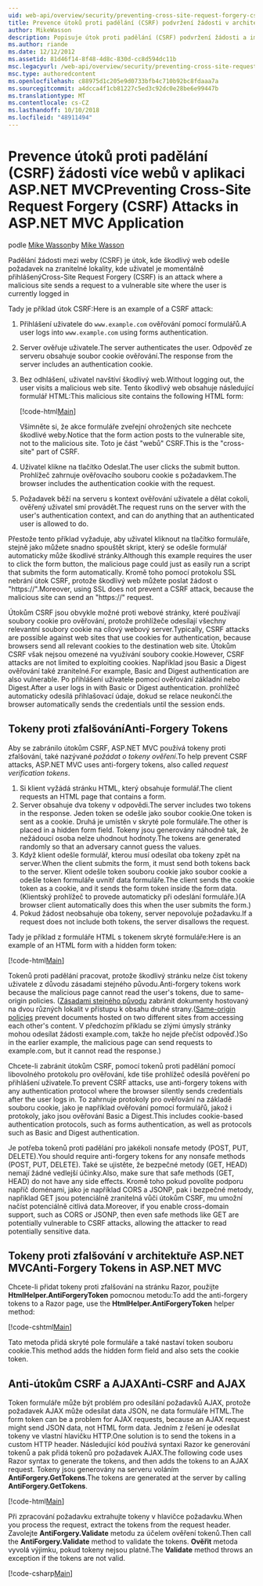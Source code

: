 ```yaml
---
uid: web-api/overview/security/preventing-cross-site-request-forgery-csrf-attacks
title: Prevence útoků proti padělání (CSRF) podvržení žádosti v architektuře ASP.NET MVC
author: MikeWasson
description: Popisuje útok proti padělání (CSRF) podvržení žádosti a implementovat opatření proti CSRF v ASP.NET Web MVC.
ms.author: riande
ms.date: 12/12/2012
ms.assetid: 81d46f14-8f48-4d8c-830d-cc8d594dc11b
msc.legacyurl: /web-api/overview/security/preventing-cross-site-request-forgery-csrf-attacks
msc.type: authoredcontent
ms.openlocfilehash: c88975d1c205e9d0733bfb4c710b92bc8fdaaa7a
ms.sourcegitcommit: a4dcca4f1cb81227c5ed3c92dc0e28be6e99447b
ms.translationtype: MT
ms.contentlocale: cs-CZ
ms.lasthandoff: 10/10/2018
ms.locfileid: "48911494"
---
```

<a name="preventing-cross-site-request-forgery-csrf-attacks-in-aspnet-mvc-application"></a><span data-ttu-id="855b7-103">Prevence útoků proti padělání (CSRF) žádosti více webů v aplikaci ASP.NET MVC</span><span class="sxs-lookup"><span data-stu-id="855b7-103">Preventing Cross-Site Request Forgery (CSRF) Attacks in ASP.NET MVC Application</span></span>
====================
<span data-ttu-id="855b7-104">podle [Mike Wasson](https://github.com/MikeWasson)</span><span class="sxs-lookup"><span data-stu-id="855b7-104">by [Mike Wasson](https://github.com/MikeWasson)</span></span>

<span data-ttu-id="855b7-105">Padělání žádosti mezi weby (CSRF) je útok, kde škodlivý web odešle požadavek na zranitelné lokality, kde uživatel je momentálně přihlášený</span><span class="sxs-lookup"><span data-stu-id="855b7-105">Cross-Site Request Forgery (CSRF) is an attack where a malicious site sends a request to a vulnerable site where the user is currently logged in</span></span>

<span data-ttu-id="855b7-106">Tady je příklad útok CSRF:</span><span class="sxs-lookup"><span data-stu-id="855b7-106">Here is an example of a CSRF attack:</span></span>

1. <span data-ttu-id="855b7-107">Přihlášení uživatele do `www.example.com` ověřování pomocí formulářů.</span><span class="sxs-lookup"><span data-stu-id="855b7-107">A user logs into `www.example.com` using forms authentication.</span></span>
2. <span data-ttu-id="855b7-108">Server ověřuje uživatele.</span><span class="sxs-lookup"><span data-stu-id="855b7-108">The server authenticates the user.</span></span> <span data-ttu-id="855b7-109">Odpověď ze serveru obsahuje soubor cookie ověřování.</span><span class="sxs-lookup"><span data-stu-id="855b7-109">The response from the server includes an authentication cookie.</span></span>
3. <span data-ttu-id="855b7-110">Bez odhlášení, uživatel navštíví škodlivý web.</span><span class="sxs-lookup"><span data-stu-id="855b7-110">Without logging out, the user visits a malicious web site.</span></span> <span data-ttu-id="855b7-111">Tento škodlivý web obsahuje následující formulář HTML:</span><span class="sxs-lookup"><span data-stu-id="855b7-111">This malicious site contains the following HTML form:</span></span> 

    [!code-html[Main](preventing-cross-site-request-forgery-csrf-attacks/samples/sample1.html)]

    <span data-ttu-id="855b7-112">Všimněte si, že akce formuláře zveřejní ohrožených site nechcete škodlivé weby.</span><span class="sxs-lookup"><span data-stu-id="855b7-112">Notice that the form action posts to the vulnerable site, not to the malicious site.</span></span> <span data-ttu-id="855b7-113">Toto je část "webů" CSRF.</span><span class="sxs-lookup"><span data-stu-id="855b7-113">This is the "cross-site" part of CSRF.</span></span>
4. <span data-ttu-id="855b7-114">Uživatel klikne na tlačítko Odeslat.</span><span class="sxs-lookup"><span data-stu-id="855b7-114">The user clicks the submit button.</span></span> <span data-ttu-id="855b7-115">Prohlížeč zahrnuje ověřovacího souboru cookie s požadavkem.</span><span class="sxs-lookup"><span data-stu-id="855b7-115">The browser includes the authentication cookie with the request.</span></span>
5. <span data-ttu-id="855b7-116">Požadavek běží na serveru s kontext ověřování uživatele a dělat cokoli, ověřený uživatel smí provádět.</span><span class="sxs-lookup"><span data-stu-id="855b7-116">The request runs on the server with the user's authentication context, and can do anything that an authenticated user is allowed to do.</span></span>

<span data-ttu-id="855b7-117">Přestože tento příklad vyžaduje, aby uživatel kliknout na tlačítko formuláře, stejně jako můžete snadno spouštět skript, který se odešle formulář automaticky může škodlivé stránky.</span><span class="sxs-lookup"><span data-stu-id="855b7-117">Although this example requires the user to click the form button, the malicious page could just as easily run a script that submits the form automatically.</span></span> <span data-ttu-id="855b7-118">Kromě toho pomocí protokolu SSL nebrání útok CSRF, protože škodlivý web můžete poslat žádost o "https://".</span><span class="sxs-lookup"><span data-stu-id="855b7-118">Moreover, using SSL does not prevent a CSRF attack, because the malicious site can send an "https://" request.</span></span>

<span data-ttu-id="855b7-119">Útokům CSRF jsou obvykle možné proti webové stránky, které používají soubory cookie pro ověřování, protože prohlížeče odesílají všechny relevantní soubory cookie na cílový webový server.</span><span class="sxs-lookup"><span data-stu-id="855b7-119">Typically, CSRF attacks are possible against web sites that use cookies for authentication, because browsers send all relevant cookies to the destination web site.</span></span> <span data-ttu-id="855b7-120">Útokům CSRF však nejsou omezené na využívání soubory cookie.</span><span class="sxs-lookup"><span data-stu-id="855b7-120">However, CSRF attacks are not limited to exploiting cookies.</span></span> <span data-ttu-id="855b7-121">Například jsou Basic a Digest ověřování také zranitelné.</span><span class="sxs-lookup"><span data-stu-id="855b7-121">For example, Basic and Digest authentication are also vulnerable.</span></span> <span data-ttu-id="855b7-122">Po přihlášení uživatele pomocí ověřování základní nebo Digest.</span><span class="sxs-lookup"><span data-stu-id="855b7-122">After a user logs in with Basic or Digest authentication.</span></span> <span data-ttu-id="855b7-123">prohlížeč automaticky odesílá přihlašovací údaje, dokud se relace neukončí.</span><span class="sxs-lookup"><span data-stu-id="855b7-123">the browser automatically sends the credentials until the session ends.</span></span>

## <a name="anti-forgery-tokens"></a><span data-ttu-id="855b7-124">Tokeny proti zfalšování</span><span class="sxs-lookup"><span data-stu-id="855b7-124">Anti-Forgery Tokens</span></span>

<span data-ttu-id="855b7-125">Aby se zabránilo útokům CSRF, ASP.NET MVC používá tokeny proti zfalšování, také nazývané *požádat o tokeny ověření*.</span><span class="sxs-lookup"><span data-stu-id="855b7-125">To help prevent CSRF attacks, ASP.NET MVC uses anti-forgery tokens, also called *request verification tokens*.</span></span>

1. <span data-ttu-id="855b7-126">Si klient vyžádá stránku HTML, který obsahuje formulář.</span><span class="sxs-lookup"><span data-stu-id="855b7-126">The client requests an HTML page that contains a form.</span></span>
2. <span data-ttu-id="855b7-127">Server obsahuje dva tokeny v odpovědi.</span><span class="sxs-lookup"><span data-stu-id="855b7-127">The server includes two tokens in the response.</span></span> <span data-ttu-id="855b7-128">Jeden token se odešle jako soubor cookie.</span><span class="sxs-lookup"><span data-stu-id="855b7-128">One token is sent as a cookie.</span></span> <span data-ttu-id="855b7-129">Druhá je umístěn v skryté pole formuláře.</span><span class="sxs-lookup"><span data-stu-id="855b7-129">The other is placed in a hidden form field.</span></span> <span data-ttu-id="855b7-130">Tokeny jsou generovány náhodně tak, že nežádoucí osoba nelze uhodnout hodnoty.</span><span class="sxs-lookup"><span data-stu-id="855b7-130">The tokens are generated randomly so that an adversary cannot guess the values.</span></span>
3. <span data-ttu-id="855b7-131">Když klient odešle formulář, kterou musí odesílat oba tokeny zpět na server.</span><span class="sxs-lookup"><span data-stu-id="855b7-131">When the client submits the form, it must send both tokens back to the server.</span></span> <span data-ttu-id="855b7-132">Klient odešle token souboru cookie jako soubor cookie a odešle token formuláře uvnitř data formuláře.</span><span class="sxs-lookup"><span data-stu-id="855b7-132">The client sends the cookie token as a cookie, and it sends the form token inside the form data.</span></span> <span data-ttu-id="855b7-133">(Klientský prohlížeč to provede automaticky při odeslání formuláře.)</span><span class="sxs-lookup"><span data-stu-id="855b7-133">(A browser client automatically does this when the user submits the form.)</span></span>
4. <span data-ttu-id="855b7-134">Pokud žádost neobsahuje oba tokeny, server nepovoluje požadavku.</span><span class="sxs-lookup"><span data-stu-id="855b7-134">If a request does not include both tokens, the server disallows the request.</span></span>

<span data-ttu-id="855b7-135">Tady je příklad z formuláře HTML s tokenem skryté formuláře:</span><span class="sxs-lookup"><span data-stu-id="855b7-135">Here is an example of an HTML form with a hidden form token:</span></span>

[!code-html[Main](preventing-cross-site-request-forgery-csrf-attacks/samples/sample2.html)]

<span data-ttu-id="855b7-136">Tokenů proti padělání pracovat, protože škodlivý stránku nelze číst tokeny uživatele z důvodu zásadami stejného původu.</span><span class="sxs-lookup"><span data-stu-id="855b7-136">Anti-forgery tokens work because the malicious page cannot read the user's tokens, due to same-origin policies.</span></span> <span data-ttu-id="855b7-137">([Zásadami stejného původu](http://www.w3.org/Security/wiki/Same_Origin_Policy) zabránit dokumenty hostovaný na dvou různých lokalit v přístupu k obsahu druhé strany.</span><span class="sxs-lookup"><span data-stu-id="855b7-137">([Same-origin policies](http://www.w3.org/Security/wiki/Same_Origin_Policy) prevent documents hosted on two different sites from accessing each other's content.</span></span> <span data-ttu-id="855b7-138">V předchozím příkladu se zlými úmysly stránky mohou odesílat žádosti example.com, takže ho nejde přečíst odpověď.)</span><span class="sxs-lookup"><span data-stu-id="855b7-138">So in the earlier example, the malicious page can send requests to example.com, but it cannot read the response.)</span></span>

<span data-ttu-id="855b7-139">Chcete-li zabránit útokům CSRF, pomocí tokenů proti padělání pomocí libovolného protokolu pro ověřování, kde tiše prohlížeč odesílá pověření po přihlášení uživatele.</span><span class="sxs-lookup"><span data-stu-id="855b7-139">To prevent CSRF attacks, use anti-forgery tokens with any authentication protocol where the browser silently sends credentials after the user logs in.</span></span> <span data-ttu-id="855b7-140">To zahrnuje protokoly pro ověřování na základě souboru cookie, jako je například ověřování pomocí formulářů, jakož i protokoly, jako jsou ověřování Basic a Digest.</span><span class="sxs-lookup"><span data-stu-id="855b7-140">This includes cookie-based authentication protocols, such as forms authentication, as well as protocols such as Basic and Digest authentication.</span></span>

<span data-ttu-id="855b7-141">Je potřeba tokenů proti padělání pro jakékoli nonsafe metody (POST, PUT, DELETE).</span><span class="sxs-lookup"><span data-stu-id="855b7-141">You should require anti-forgery tokens for any nonsafe methods (POST, PUT, DELETE).</span></span> <span data-ttu-id="855b7-142">Také se ujistěte, že bezpečné metody (GET, HEAD) nemají žádné vedlejší účinky.</span><span class="sxs-lookup"><span data-stu-id="855b7-142">Also, make sure that safe methods (GET, HEAD) do not have any side effects.</span></span> <span data-ttu-id="855b7-143">Kromě toho pokud povolíte podporu napříč doménami, jako je například CORS a JSONP, pak i bezpečné metody, například GET jsou potenciálně zranitelná vůči útokům CSRF, mu umožní načíst potenciálně citlivá data.</span><span class="sxs-lookup"><span data-stu-id="855b7-143">Moreover, if you enable cross-domain support, such as CORS or JSONP, then even safe methods like GET are potentially vulnerable to CSRF attacks, allowing the attacker to read potentially sensitive data.</span></span>

## <a name="anti-forgery-tokens-in-aspnet-mvc"></a><span data-ttu-id="855b7-144">Tokeny proti zfalšování v architektuře ASP.NET MVC</span><span class="sxs-lookup"><span data-stu-id="855b7-144">Anti-Forgery Tokens in ASP.NET MVC</span></span>

<span data-ttu-id="855b7-145">Chcete-li přidat tokeny proti zfalšování na stránku Razor, použijte **HtmlHelper.AntiForgeryToken** pomocnou metodu:</span><span class="sxs-lookup"><span data-stu-id="855b7-145">To add the anti-forgery tokens to a Razor page, use the **HtmlHelper.AntiForgeryToken** helper method:</span></span>

[!code-cshtml[Main](preventing-cross-site-request-forgery-csrf-attacks/samples/sample3.cshtml)]

<span data-ttu-id="855b7-146">Tato metoda přidá skryté pole formuláře a také nastaví token souboru cookie.</span><span class="sxs-lookup"><span data-stu-id="855b7-146">This method adds the hidden form field and also sets the cookie token.</span></span>

## <a name="anti-csrf-and-ajax"></a><span data-ttu-id="855b7-147">Anti-útokům CSRF a AJAX</span><span class="sxs-lookup"><span data-stu-id="855b7-147">Anti-CSRF and AJAX</span></span>

<span data-ttu-id="855b7-148">Token formuláře může být problém pro odesílání požadavků AJAX, protože požadavek AJAX může odesílat data JSON, ne data formuláře HTML.</span><span class="sxs-lookup"><span data-stu-id="855b7-148">The form token can be a problem for AJAX requests, because an AJAX request might send JSON data, not HTML form data.</span></span> <span data-ttu-id="855b7-149">Jedním z řešení je odesílat tokeny ve vlastní hlavičku HTTP.</span><span class="sxs-lookup"><span data-stu-id="855b7-149">One solution is to send the tokens in a custom HTTP header.</span></span> <span data-ttu-id="855b7-150">Následující kód používá syntaxi Razor ke generování tokenů a pak přidá tokenů pro požadavek AJAX.</span><span class="sxs-lookup"><span data-stu-id="855b7-150">The following code uses Razor syntax to generate the tokens, and then adds the tokens to an AJAX request.</span></span> <span data-ttu-id="855b7-151">Tokeny jsou generovány na serveru voláním **AntiForgery.GetTokens**.</span><span class="sxs-lookup"><span data-stu-id="855b7-151">The tokens are generated at the server by calling **AntiForgery.GetTokens**.</span></span>

[!code-html[Main](preventing-cross-site-request-forgery-csrf-attacks/samples/sample4.html)]

<span data-ttu-id="855b7-152">Při zpracování požadavku extrahujte tokeny v hlavičce požadavku.</span><span class="sxs-lookup"><span data-stu-id="855b7-152">When you process the request, extract the tokens from the request header.</span></span> <span data-ttu-id="855b7-153">Zavolejte **AntiForgery.Validate** metodu za účelem ověření tokenů.</span><span class="sxs-lookup"><span data-stu-id="855b7-153">Then call the **AntiForgery.Validate** method to validate the tokens.</span></span> <span data-ttu-id="855b7-154">**Ověřit** metoda vyvolá výjimku, pokud tokeny nejsou platné.</span><span class="sxs-lookup"><span data-stu-id="855b7-154">The **Validate** method throws an exception if the tokens are not valid.</span></span>

[!code-csharp[Main](preventing-cross-site-request-forgery-csrf-attacks/samples/sample5.cs)]
